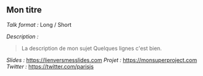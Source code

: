 ## Mon titre

*Talk format :* Long / Short

*Description :*

> La description de mon sujet
> Quelques lignes c'est bien.

*Slides :* https://lienversmesslides.com
*Projet :* https://monsuperproject.com
*Twitter :* https://twitter.com/parisjs
